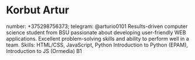 # Korbut Artur
number: +375298756373; telegram: @arturio0101
Results-driven computer science student from BSU passionate about developing user-friendly WEB applications. Excellent problem-solving skills and ability to perform well in a team.
Skills: HTML/CSS, JavaScript, Python
Introduction to Python (EPAM), Introduction to JS (Ormedia)
B1
